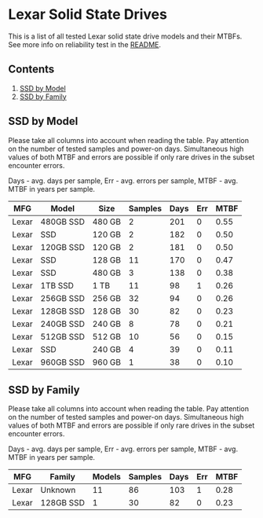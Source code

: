 Lexar Solid State Drives
========================

This is a list of all tested Lexar solid state drive models and their MTBFs. See
more info on reliability test in the [README](https://github.com/linuxhw/SMART).

Contents
--------

1. [ SSD by Model  ](#ssd-by-model)
2. [ SSD by Family ](#ssd-by-family)

SSD by Model
------------

Please take all columns into account when reading the table. Pay attention on the
number of tested samples and power-on days. Simultaneous high values of both MTBF
and errors are possible if only rare drives in the subset encounter errors.

Days - avg. days per sample,
Err  - avg. errors per sample,
MTBF - avg. MTBF in years per sample.

| MFG       | Model              | Size   | Samples | Days  | Err   | MTBF |
|-----------|--------------------|--------|---------|-------|-------|------|
| Lexar     | 480GB SSD          | 480 GB | 2       | 201   | 0     | 0.55   |
| Lexar     | SSD                | 120 GB | 2       | 182   | 0     | 0.50   |
| Lexar     | 120GB SSD          | 120 GB | 2       | 181   | 0     | 0.50   |
| Lexar     | SSD                | 128 GB | 11      | 170   | 0     | 0.47   |
| Lexar     | SSD                | 480 GB | 3       | 138   | 0     | 0.38   |
| Lexar     | 1TB SSD            | 1 TB   | 11      | 98    | 1     | 0.26   |
| Lexar     | 256GB SSD          | 256 GB | 32      | 94    | 0     | 0.26   |
| Lexar     | 128GB SSD          | 128 GB | 30      | 82    | 0     | 0.23   |
| Lexar     | 240GB SSD          | 240 GB | 8       | 78    | 0     | 0.21   |
| Lexar     | 512GB SSD          | 512 GB | 10      | 56    | 0     | 0.15   |
| Lexar     | SSD                | 240 GB | 4       | 39    | 0     | 0.11   |
| Lexar     | 960GB SSD          | 960 GB | 1       | 38    | 0     | 0.10   |

SSD by Family
-------------

Please take all columns into account when reading the table. Pay attention on the
number of tested samples and power-on days. Simultaneous high values of both MTBF
and errors are possible if only rare drives in the subset encounter errors.

Days - avg. days per sample,
Err  - avg. errors per sample,
MTBF - avg. MTBF in years per sample.

| MFG       | Family                 | Models | Samples | Days  | Err   | MTBF |
|-----------|------------------------|--------|---------|-------|-------|------|
| Lexar     | Unknown                | 11     | 86      | 103   | 1     | 0.28   |
| Lexar     | 128GB SSD              | 1      | 30      | 82    | 0     | 0.23   |
